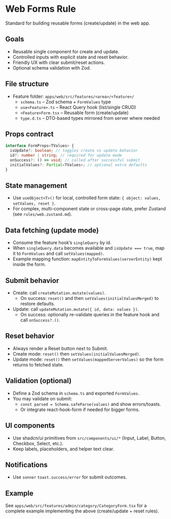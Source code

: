 # Web Forms Rule

Standard for building reusable forms (create/update) in the web app.

## Goals
- Reusable single component for create and update.
- Controlled inputs with explicit state and reset behavior.
- Friendly UX with clear submit/reset actions.
- Optional schema validation with Zod.

## File structure
- Feature folder: `apps/web/src/features/<area>/<feature>/`
  - `schema.ts` – Zod schema + `FormValues` type
  - `use<Feature>.ts` – React Query hook (list/single CRUD)
  - `<Feature>Form.tsx` – Reusable form (create/update)
  - `type.d.ts` – DTO-based types mirrored from server where needed

## Props contract
```ts
interface FormProps<TValues> {
  isUpdate?: boolean; // toggles create vs update behavior
  id?: number | string; // required for update mode
  onSuccess?: () => void; // called after successful submit
  initialValues?: Partial<TValues>; // optional extra defaults
}
```

## State management
- Use `useObject<T>()` for local, controlled form state: `{ object: values, setValues, reset }`.
- For complex, multi-component state or cross-page state, prefer Zustand (see `rules/web.zustand.md`).

## Data fetching (update mode)
- Consume the feature hook’s `singleQuery` by id.
- When `singleQuery.data` becomes available and `isUpdate === true`, map it to `FormValues` and call `setValues(mapped)`.
- Example mapping function: `mapEntityToFormValues(serverEntity)` kept inside the form.

## Submit behavior
- Create: call `createMutation.mutate(values)`.
  - On success: `reset()` and then `setValues(initialValuesMerged)` to restore defaults.
- Update: call `updateMutation.mutate({ id, data: values })`.
  - On success: optionally re-validate queries in the feature hook and call `onSuccess?.()`.

## Reset behavior
- Always render a Reset button next to Submit.
- Create mode: `reset()` then `setValues(initialValuesMerged)`.
- Update mode: `reset()` then `setValues(mappedServerValues)` so the form returns to fetched state.

## Validation (optional)
- Define a Zod schema in `schema.ts` and exported `FormValues`.
- You may validate on submit:
  - `const parsed = Schema.safeParse(values)` and show errors/toasts.
  - Or integrate react-hook-form if needed for bigger forms.

## UI components
- Use shadcn/ui primitives from `src/components/ui/*` (Input, Label, Button, Checkbox, Select, etc.).
- Keep labels, placeholders, and helper text clear.

## Notifications
- Use `sonner` `toast.success/error` for submit outcomes.

## Example
See `apps/web/src/features/admin/category/CategoryForm.tsx` for a complete example implementing the above (create/update + reset rules).
